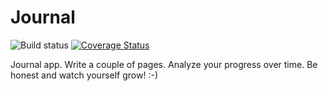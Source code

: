 Journal
=======

![Build status](https://api.travis-ci.org/subramaniank/journal.svg?branch=develop) [![Coverage Status](https://img.shields.io/coveralls/subramaniank/journal.svg)](https://coveralls.io/r/subramaniank/journal)

Journal app. Write a couple of pages. Analyze your progress over time. Be honest and watch yourself grow! :-)

